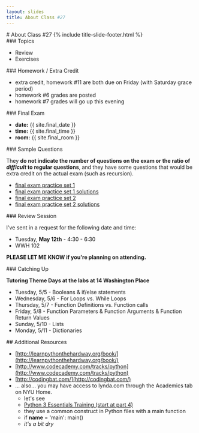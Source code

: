 ```yaml
---
layout: slides
title: About Class #27 
---
```


<section markdown="block" class="title-slide">
# About Class #27
{% include title-slide-footer.html %}
</section>

<section markdown="block">
### Topics

* Review
* Exercises
</section>


<section markdown="block">
### Homework / Extra Credit 

* extra credit, homework #11 are both due on Friday (with Saturday grace period)
* homework #6 grades are posted
* homework #7 grades will go up this evening

</section>


<section markdown="block">
### Final Exam

* __date:__ {{ site.final_date }}
* __time:__ {{ site.final_time }}
* __room:__ {{ site.final_room }}
</section>

<section markdown="block">
### Sample Questions

They __do not indicate the number of questions on the exam or the ratio of _difficult_ to regular questions__, and they have some questions that would be extra credit on the actual exam (such as recursion).

* [final exam practice set 1](../../resources/handouts/final/final_practice_questions_set_1.pdf)
* [final exam practice set 1 solutions](../../resources/handouts/final/final_practice_questions_set_1_solutions.pdf)
* [final exam practice set 2](../../resources/handouts/final/final_practice_questions_set_2.pdf)
* [final exam practice set 2 solutions](../../resources/handouts/final/final_practice_questions_set_2_solutions.pdf)
</section>



<section markdown="block">
### Review Session

I've sent in a request for the following date and time:

* Tuesday, __May 12th__ - 4:30 - 6:30 
* WWH 102

__PLEASE LET ME KNOW if you're planning on attending.__

</section>

<section markdown="block">
### Catching Up

__Tutoring Theme Days at the labs at 14 Washington Place__

* Tuesday, 5/5 - Booleans & if/else statements
* Wednesday, 5/6 - For Loops vs. While Loops
* Thursday, 5/7 - Function Definitions vs. Function calls
* Friday, 5/8 - Function Parameters & Function Arguments & Function Return Values
* Sunday, 5/10 - Lists
* Monday, 5/11 - Dictionaries
</section>

<section markdown="block">
## Additional Resources

* [http://learnpythonthehardway.org/book/](http://learnpythonthehardway.org/book/)
* [http://www.codecademy.com/tracks/python](http://www.codecademy.com/tracks/python)
* [http://codingbat.com/](http://codingbat.com/)
* ... also... you may have access to lynda.com through the Academics tab on NYU Home. 
	* let's see
	* [Python 3 Essentials Training (start at part 4)](http://www.lynda.com/Python-3-tutorials/essential-training/62226-2.html)
	* they use a common construct in Python files with a main function
	* if __name__ = 'main': main()
	* _it's a bit dry_

</section>
